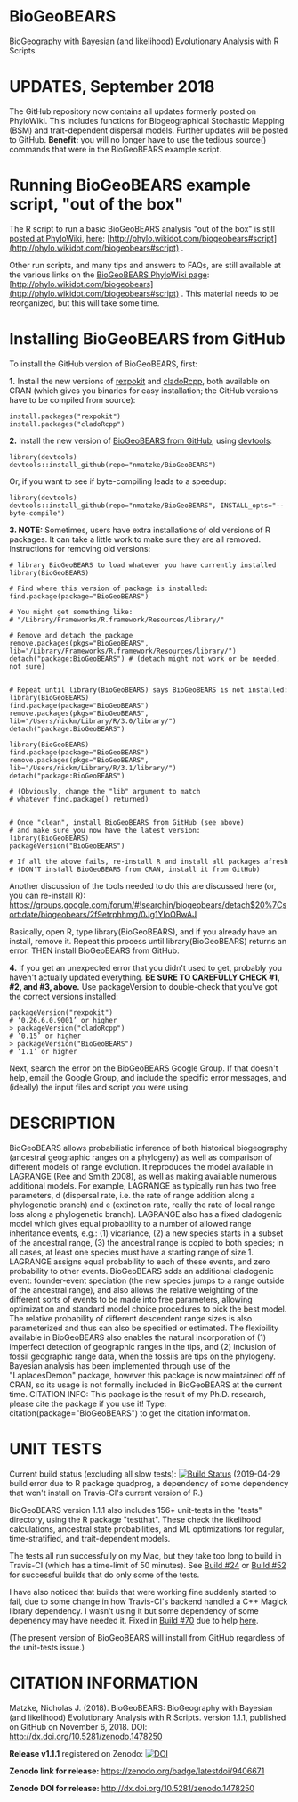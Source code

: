 # BioGeoBEARS
BioGeography with Bayesian (and likelihood) Evolutionary Analysis with R Scripts

# UPDATES, September 2018

The GitHub repository now contains all updates formerly posted on PhyloWiki. This includes functions for Biogeographical Stochastic Mapping (BSM) and trait-dependent dispersal models. Further updates will be posted to GitHub. **Benefit:** you will no longer have to use the tedious source() commands that were in the BioGeoBEARS example script.

# Running BioGeoBEARS example script, "out of the box"

The R script to run a basic BioGeoBEARS analysis "out of the box" is still [posted at PhyloWiki](http://phylo.wikidot.com/biogeobears#script), [here](http://phylo.wikidot.com/biogeobears#script): [http://phylo.wikidot.com/biogeobears#script](http://phylo.wikidot.com/biogeobears#script) .

Other run scripts, and many tips and answers to FAQs, are still available at the various links on the [BioGeoBEARS PhyloWiki page](http://phylo.wikidot.com/biogeobears#script): [http://phylo.wikidot.com/biogeobears](http://phylo.wikidot.com/biogeobears#script) . This material needs to be reorganized, but this will take some time.

# Installing BioGeoBEARS from GitHub

To install the GitHub version of BioGeoBEARS, first:

**1.** Install the new versions of [rexpokit](https://CRAN.R-project.org/package=rexpokit) and [cladoRcpp](https://CRAN.R-project.org/package=cladoRcpp), both available on CRAN (which gives you binaries for easy installation; the GitHub versions have to be compiled from source):

```
install.packages("rexpokit")
install.packages("cladoRcpp")
```

**2.** Install the new version of [BioGeoBEARS from GitHub](https://github.com/nmatzke/BioGeoBEARS), using [devtools](https://CRAN.R-project.org/package=devtools):

```
library(devtools)
devtools::install_github(repo="nmatzke/BioGeoBEARS")
```

Or, if you want to see if byte-compiling leads to a speedup:

```
library(devtools)
devtools::install_github(repo="nmatzke/BioGeoBEARS", INSTALL_opts="--byte-compile")
```

**3. NOTE:** Sometimes, users have extra installations of old versions of R packages. It can take a little work to make sure they are all removed. Instructions for removing old versions:

```
# library BioGeoBEARS to load whatever you have currently installed
library(BioGeoBEARS)

# Find where this version of package is installed:
find.package(package="BioGeoBEARS")

# You might get something like:
# "/Library/Frameworks/R.framework/Resources/library/"

# Remove and detach the package
remove.packages(pkgs="BioGeoBEARS", lib="/Library/Frameworks/R.framework/Resources/library/")
detach("package:BioGeoBEARS") # (detach might not work or be needed, not sure)


# Repeat until library(BioGeoBEARS) says BioGeoBEARS is not installed:
library(BioGeoBEARS)
find.package(package="BioGeoBEARS")
remove.packages(pkgs="BioGeoBEARS", lib="/Users/nickm/Library/R/3.0/library/")
detach("package:BioGeoBEARS")

library(BioGeoBEARS)
find.package(package="BioGeoBEARS")
remove.packages(pkgs="BioGeoBEARS", lib="/Users/nickm/Library/R/3.1/library/")
detach("package:BioGeoBEARS")

# (Obviously, change the "lib" argument to match 
# whatever find.package() returned)


# Once "clean", install BioGeoBEARS from GitHub (see above)
# and make sure you now have the latest version:
library(BioGeoBEARS)
packageVersion("BioGeoBEARS")

# If all the above fails, re-install R and install all packages afresh
# (DON'T install BioGeoBEARS from CRAN, install it from GitHub)
```

Another discussion of the tools needed to do this are discussed here (or, you can re-install R): https://groups.google.com/forum/#!searchin/biogeobears/detach$20%7Csort:date/biogeobears/2f9etrphhmg/0Jg1YIoOBwAJ

Basically, open R, type library(BioGeoBEARS), and if you already have an install, remove it.  Repeat this process until library(BioGeoBEARS) returns an error.  THEN install BioGeoBEARS from GitHub.

**4.** If you get an unexpected error that you didn't used to get, probably you haven't actually updated everything. **BE SURE TO CAREFULLY CHECK #1, #2, and #3, above.** Use packageVersion to double-check that you've got the correct versions installed:

```
packageVersion("rexpokit")
# ‘0.26.6.0.9001’ or higher
> packageVersion("cladoRcpp")
# ‘0.15’ or higher
> packageVersion("BioGeoBEARS")
# ‘1.1’ or higher
```

Next, search the error on the BioGeoBEARS Google Group. If that doesn't help, email the Google Group, and include the specific error messages, and (ideally) the input files and script you were using.


# DESCRIPTION

BioGeoBEARS allows probabilistic inference of both historical biogeography (ancestral geographic ranges on a phylogeny) as well as comparison of different models of range evolution. It reproduces the model available in LAGRANGE (Ree and Smith 2008), as well as making available numerous additional models. For example, LAGRANGE as typically run has two free parameters, d (dispersal rate, i.e. the rate of range addition along a phylogenetic branch) and e (extinction rate, really the rate of local range loss along a phylogenetic branch). LAGRANGE also has a fixed cladogenic model which gives equal probability to a number of allowed range inheritance events, e.g.: (1) vicariance, (2) a new species starts in a subset of the ancestral range, (3) the ancestral range is copied to both species; in all cases, at least one species must have a starting range of size 1. LAGRANGE assigns equal probability to each of these events, and zero probability to other events. BioGeoBEARS adds an additional cladogenic event: founder-event speciation (the new species jumps to a range outside of the ancestral range), and also allows the relative weighting of the different sorts of events to be made into free parameters, allowing optimization and standard model choice procedures to pick the best model. The relative probability of different descendent range sizes is also parameterized and thus can also be specified or estimated. The flexibility available in BioGeoBEARS also enables the natural incorporation of (1) imperfect detection of geographic ranges in the tips, and (2) inclusion of fossil geographic range data, when the fossils are tips on the phylogeny. Bayesian analysis has been implemented through use of the "LaplacesDemon" package, however this package is now maintained off of CRAN, so its usage is not formally included in BioGeoBEARS at the current time. CITATION INFO: This package is the result of my Ph.D. research, please cite the package if you use it! Type: citation(package="BioGeoBEARS") to get the citation information.


# UNIT TESTS

Current build status (excluding all slow tests): [![Build Status](https://travis-ci.org/nmatzke/BioGeoBEARS.svg?branch=master)](https://travis-ci.org/nmatzke/BioGeoBEARS) (2019-04-29 build error due to R package quadprog, a dependency of some dependency that won't install on Travis-CI's current version of R.)

BioGeoBEARS version 1.1.1 also includes 156+ unit-tests in the "tests" directory, using the R package "testthat". These check the likelihood calculations, ancestral state probabilities, and ML optimizations for regular, time-stratified, and trait-dependent models.

The tests all run successfully on my Mac, but they take too long to build in Travis-CI (which has a time-limit of 50 minutes). See [Build #24](https://travis-ci.org/nmatzke/BioGeoBEARS/builds/439942601) or [Build #52](https://travis-ci.org/nmatzke/BioGeoBEARS/builds/451188909) for successful builds that do only some of the tests.

I have also noticed that builds that were working fine suddenly started to fail, due to some change in how Travis-CI's backend handled a C++ Magick library dependency. I wasn't using it but some dependency of some depenency may have needed it. Fixed in [Build #70](https://travis-ci.org/nmatzke/BioGeoBEARS/builds/472808886) due to help [here](https://github.com/travis-ci/travis-ci/issues/9625#issuecomment-389931623).

(The present version of BioGeoBEARS will install from GitHub regardless of the unit-tests issue.)

# CITATION INFORMATION
Matzke, Nicholas J. (2018). BioGeoBEARS: BioGeography with Bayesian (and likelihood) Evolutionary Analysis with R Scripts. version 1.1.1, published on GitHub on November 6, 2018. DOI: http://dx.doi.org/10.5281/zenodo.1478250

**Release v1.1.1** registered on Zenodo: [![DOI](https://zenodo.org/badge/9406671.svg)](https://zenodo.org/badge/latestdoi/9406671)

**Zenodo link for release:** https://zenodo.org/badge/latestdoi/9406671

**Zenodo DOI for release:** http://dx.doi.org/10.5281/zenodo.1478250


